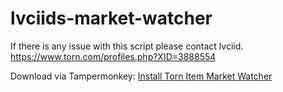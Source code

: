# lvciids-market-watcher

If there is any issue with this script please contact lvciid. https://www.torn.com/profiles.php?XID=3888554

Download via Tampermonkey: [Install Torn Item Market Watcher](torn-item-market-watcher.user.js)
